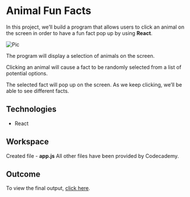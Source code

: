# Animal Fun Facts

In this project, we’ll build a program that allows users to click an animal on the screen in order to have a fun fact pop up by using **React**.

![Pic](https://content.codecademy.com/courses/React/react_jsx_project_preview.gif "Pic")

The program will display a selection of animals on the screen. 

Clicking an animal will cause a fact to be randomly selected from a list of potential options. 

The selected fact will pop up on the screen. As we keep clicking, we’ll be able to see different facts.

## Technologies
- React

## Workspace
Created file - **app.js**
All other files have been provided by Codecademy.

## Outcome 
To view the final output, [click here](https://andriibildii.github.io/animal-fun-facts/ "click here").